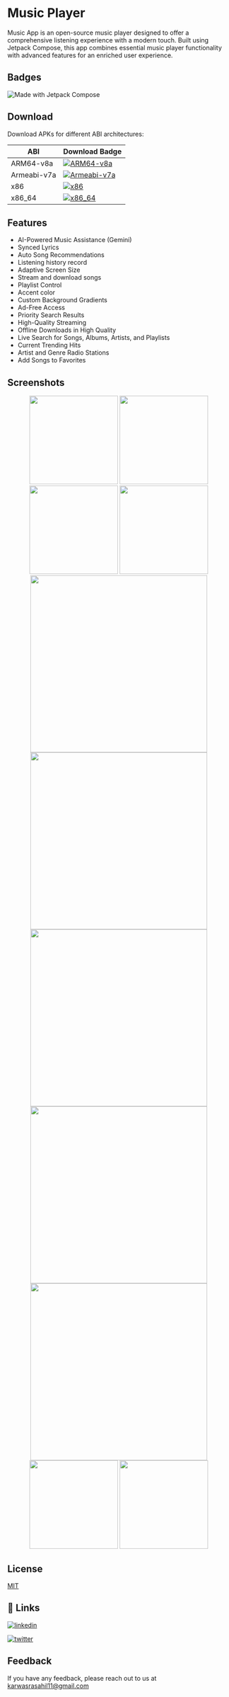 
# Music Player

Music App is an open-source music player designed to offer a comprehensive listening experience with a modern touch. Built using Jetpack Compose, this app combines essential music player functionality with advanced features for an enriched user experience.

## Badges

![Made with Jetpack Compose](https://img.shields.io/badge/Made%20with-Jetpack%20Compose-blue)

## Download

Download APKs for different ABI architectures:

| ABI         | Download Badge                                                        |
|-------------|-----------------------------------------------------------------------|
| ARM64-v8a   | [![ARM64-v8a](https://img.shields.io/badge/ABI-arm64--v8a-blue)](https://media.githubusercontent.com/media/AjayDhattarwal/MusicPlayer/refs/heads/master/app/release/app-arm64-v8a-release.apk) |
| Armeabi-v7a | [![Armeabi-v7a](https://img.shields.io/badge/ABI-armeabi--v7a-green)](https://media.githubusercontent.com/media/AjayDhattarwal/MusicPlayer/refs/heads/master/app/release/app-armeabi-v7a-release.apk) |
| x86         | [![x86](https://img.shields.io/badge/ABI-x86-orange)](https://media.githubusercontent.com/media/AjayDhattarwal/MusicPlayer/refs/heads/master/app/release/app-x86-release.apk)                |
| x86_64      | [![x86_64](https://img.shields.io/badge/ABI-x86__64-red)](https://media.githubusercontent.com/media/AjayDhattarwal/MusicPlayer/refs/heads/master/app/release/app-x86_64-release.apk)         |

## Features

- AI-Powered Music Assistance (Gemini)
- Synced Lyrics 
- Auto Song Recommendations
- Listening history record
- Adaptive Screen Size
- Stream and download songs
- Playlist Control
- Accent color
- Custom Background Gradients 
- Ad-Free Access
- Priority Search Results
- High-Quality Streaming 
- Offline Downloads in High Quality 
- Live Search for Songs, Albums, Artists, and Playlists
- Current Trending Hits
- Artist and Genre Radio Stations
- Add Songs to Favorites

## Screenshots

<p align="center">
  <img src="https://media.githubusercontent.com/media/AjayDhattarwal/MusicPlayer/master/assets/gif/gif_1.gif" width="200" />
  <img src="https://media.githubusercontent.com/media/AjayDhattarwal/MusicPlayer/master/assets/screenshots/Screenshot_1.png" width="200" />
  <img src="https://media.githubusercontent.com/media/AjayDhattarwal/MusicPlayer/master/assets/screenshots/Screenshot_2.png" width="200" />
  <img src="https://media.githubusercontent.com/media/AjayDhattarwal/MusicPlayer/master/assets/screenshots/Screenshot_3.png" width="200" />
  <img src="https://media.githubusercontent.com/media/AjayDhattarwal/MusicPlayer/master/assets/screenshots/Screenshot_4.png" width="400" />
  <img src="https://media.githubusercontent.com/media/AjayDhattarwal/MusicPlayer/master/assets/screenshots/Screenshot_5.png" width="400" />
  <img src="https://media.githubusercontent.com/media/AjayDhattarwal/MusicPlayer/master/assets/screenshots/Screenshot_6.png" width="400" />
  <img src="https://media.githubusercontent.com/media/AjayDhattarwal/MusicPlayer/master/assets/screenshots/Screenshot_7.png" width="400" />
  <img src="https://media.githubusercontent.com/media/AjayDhattarwal/MusicPlayer/master/assets/screenshots/Screenshot_8.png" width="400" />
  <img src="https://media.githubusercontent.com/media/AjayDhattarwal/MusicPlayer/master/assets/screenshots/Screenshot_9.png" width="200" />
  <img src="https://media.githubusercontent.com/media/AjayDhattarwal/MusicPlayer/master/assets/screenshots/Screenshot_10.png" width="200" />
</p>


## License

[MIT](https://github.com/ajay577/MusicPlayer/blob/master/LICENSE)


## 🔗 Links

[![linkedin](https://img.shields.io/badge/linkedin-0A66C2?style=for-the-badge&logo=linkedin&logoColor=white)](https://www.linkedin.com/)

[![twitter](https://img.shields.io/badge/twitter-1DA1F2?style=for-the-badge&logo=twitter&logoColor=white)](https://twitter.com/)


## Feedback

If you have any feedback, please reach out to us at karwasrasahil11@gmail.com


